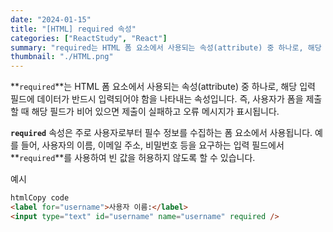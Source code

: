 ```yaml
---
date: "2024-01-15"
title: "[HTML] required 속성"
categories: ["ReactStudy", "React"]
summary: "required는 HTML 폼 요소에서 사용되는 속성(attribute) 중 하나로, 해당 입력 필드에 데이터가 반드시 입력되어야 함을 나타내는 속성입니다."
thumbnail: "./HTML.png"
---
```


**`required`**는 HTML 폼 요소에서 사용되는 속성(attribute) 중 하나로, 해당 입력 필드에 데이터가 반드시 입력되어야 함을 나타내는 속성입니다. 즉, 사용자가 폼을 제출할 때 해당 필드가 비어 있으면 제출이 실패하고 오류 메시지가 표시됩니다.

**`required`** 속성은 주로 사용자로부터 필수 정보를 수집하는 폼 요소에서 사용됩니다. 예를 들어, 사용자의 이름, 이메일 주소, 비밀번호 등을 요구하는 입력 필드에서 **`required`**를 사용하여 빈 값을 허용하지 않도록 할 수 있습니다.

예시

```html
htmlCopy code
<label for="username">사용자 이름:</label>
<input type="text" id="username" name="username" required />
```

